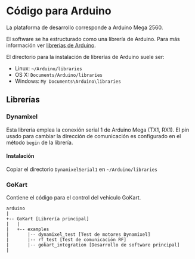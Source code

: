 # Código para Arduino

La plataforma de desarrollo corresponde a Arduino Mega 2560.

El software se ha estructurado como una librería de Arduino. Para más información ver [librerías de Arduino]( https://www.arduino.cc/en/Guide/Libraries).

El directorio para la instalación de librerías de Arduino suele ser:
* Linux: `~/Arduino/libraries`
* OS X: `Documents/Arduino/libraries`
* Windows: `My Documents\Arduino\libraries`

## Librerías

### Dynamixel

Esta librería emplea la conexión serial 1 de Arduino Mega (TX1, RX1). El pin usado para cambiar la dirección de comunicación es configurado en el método `begin` de la librería. 

#### Instalación

Copiar el directorio `DynamixelSerial1` en `~/Arduino/libraries`

### GoKart

Contiene el código para el control del vehiculo GoKart.

```
arduino
|
+-- GoKart [Librería principal]
|   |
|   +-- examples
|       |-- dynamixel_test [Test de motores Dynamixel]
|       |-- rf_test [Test de comunicación RF]
|       |-- gokart_integration [Desarrollo de software principal]
|
```


